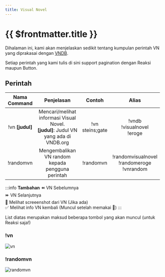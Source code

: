 ```yaml
---
title: Visual Novel
---
```


# {{ $frontmatter.title }}

Dihalaman ini, kami akan menjelaskan sedikit tentang kumpulan perintah VN yang diprakasai dengan [VNDB](https://vndb.org/).

Setiap perintah yang kami tulis di sini support pagination dengan Reaksi maupun Button.

## Perintah
| Nama Command | Penjelasan |  Contoh  | Alias |
|:------------:|:----------:|:--------:|:-----:|
| !vn **[judul]** | Mencari/melihat informasi Visual Novel.<br />**[judul]**: Judul VN yang ada di VNDB.org | !vn steins;gate | !vndb<br />!visualnovel<br />!eroge |
| !randomvn | Mengembalikan VN random kepada pengguna perintah | !randomvn | !randomvisualnovel<br />!randomeroge<br />!vnrandom |

:::info **Tambahan**
:rewind: VN Sebelumnya<br />
:fast_forward: VN Selanjutnya<br />
📸 Melihat screeenshot dari VN (Jika ada)<br />
:white_check_mark: Melihat info VN kembali (Muncul setelah memakai 📸)
:::

List diatas merupakan maksud beberapa tombol yang akan muncul (untuk Reaksi saja!)

### !vn
![vn](https://p.ihateani.me/lymwhknh.gif)

### !randomvn
![randomvn](https://p.ihateani.me/iowfrccs.gif)